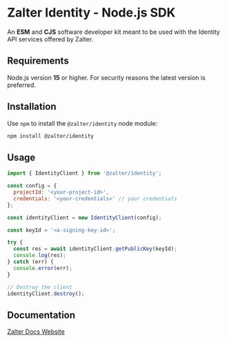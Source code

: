 # Zalter Identity - Node.js SDK

An **ESM** and **CJS** software developer kit meant to be used with the Identity API services offered by Zalter.

## Requirements

Node.js version **15** or higher. For security reasons the latest version is preferred.

## Installation

Use `npm` to install the `@zalter/identity` node module:

```bash
npm install @zalter/identity
```

## Usage

```javascript
import { IdentityClient } from '@zalter/identity';

const config = {
  projectId: '<your-project-id>',
  credentials: '<your-credentials>' // your credentials
};

const identityClient = new IdentityClient(config);

const keyId = '<a-signing-key-id>';

try {
  const res = await identityClient.getPublicKey(keyId);
  console.log(res);
} catch (err) {
  console.error(err);
}

// Destroy the client
identityClient.destroy();
```

## Documentation

[Zalter Docs Website](https://developer.zalter.com/)
